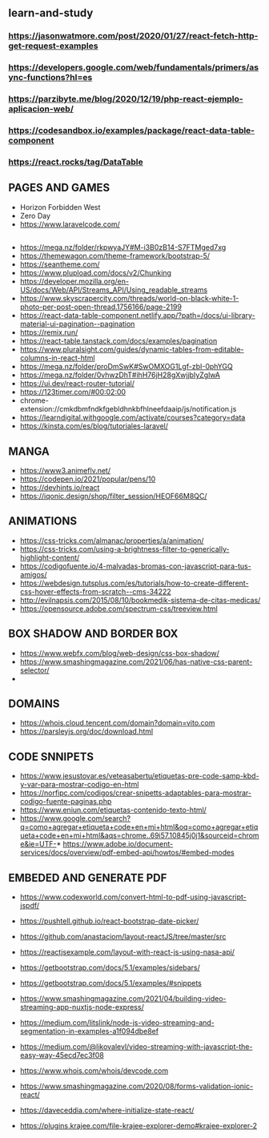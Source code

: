 ## learn-and-study

### https://jasonwatmore.com/post/2020/01/27/react-fetch-http-get-request-examples
### https://developers.google.com/web/fundamentals/primers/async-functions?hl=es
### https://parzibyte.me/blog/2020/12/19/php-react-ejemplo-aplicacion-web/
### https://codesandbox.io/examples/package/react-data-table-component
### https://react.rocks/tag/DataTable

## PAGES AND GAMES
* Horizon Forbidden West
* Zero Day
* https://www.laravelcode.com/

##
* https://mega.nz/folder/rkpwyaJY#M-i3B0zB14-S7FTMged7xg
* https://themewagon.com/theme-framework/bootstrap-5/
* https://seantheme.com/
* https://www.plupload.com/docs/v2/Chunking
* https://developer.mozilla.org/en-US/docs/Web/API/Streams_API/Using_readable_streams
* https://www.skyscrapercity.com/threads/world-on-black-white-1-photo-per-post-open-thread.1756166/page-2199
* https://react-data-table-component.netlify.app/?path=/docs/ui-library-material-ui-pagination--pagination
* https://remix.run/
* https://react-table.tanstack.com/docs/examples/pagination
* https://www.pluralsight.com/guides/dynamic-tables-from-editable-columns-in-react-html
* https://mega.nz/folder/proDmSwK#SwOMXOG1Lgf-zbI-0phYGQ
* https://mega.nz/folder/0vhwzDhT#ihH76jH28gXwjjbIyZglwA
* https://ui.dev/react-router-tutorial/
* https://123timer.com/#00:02:00
* chrome-extension://cmkdbmfndkfgebldhnkbfhlneefdaaip/js/notification.js
* https://learndigital.withgoogle.com/activate/courses?category=data
* https://kinsta.com/es/blog/tutoriales-laravel/

## MANGA
* https://www3.animeflv.net/
* https://codepen.io/2021/popular/pens/10
* https://devhints.io/react
* https://iqonic.design/shop/filter_session/HEOF66M8QC/

## ANIMATIONS
* https://css-tricks.com/almanac/properties/a/animation/
* https://css-tricks.com/using-a-brightness-filter-to-generically-highlight-content/
* https://codigofuente.io/4-malvadas-bromas-con-javascript-para-tus-amigos/
* https://webdesign.tutsplus.com/es/tutorials/how-to-create-different-css-hover-effects-from-scratch--cms-34222
* http://evilnapsis.com/2015/08/10/bookmedik-sistema-de-citas-medicas/
* https://opensource.adobe.com/spectrum-css/treeview.html

## BOX SHADOW AND BORDER BOX
* https://www.webfx.com/blog/web-design/css-box-shadow/
* https://www.smashingmagazine.com/2021/06/has-native-css-parent-selector/
* <script>
        $(document).ready(function() {
            function show(){
                $('i').mouseenter(function(){
                    $('#jstree-default').addClass('overflow-hidden');
                });
                $('a.jstree-anchor').mouseenter(function(){
                    $('#jstree-default').removeClass('overflow-hidden');
                });
                $('a.jstree-anchor').last().mouseleave(function(){
                    $('#jstree-default').addClass('overflow-hidden');
                });
            }
            setInterval(show, 100);
        });
    </script>
    
## DOMAINS
* https://whois.cloud.tencent.com/domain?domain=vito.com
* https://parsleyjs.org/doc/download.html


## CODE SNNIPETS
* https://www.jesustovar.es/veteasabertu/etiquetas-pre-code-samp-kbd-y-var-para-mostrar-codigo-en-html
* https://norfipc.com/codigos/crear-snipetts-adaptables-para-mostrar-codigo-fuente-paginas.php
* https://www.eniun.com/etiquetas-contenido-texto-html/
* https://www.google.com/search?q=como+agregar+etiqueta+code+en+mi+html&oq=como+agregar+etiqueta+code+en+mi+html&aqs=chrome..69i57.10845j0j1&sourceid=chrome&ie=UTF-* https://www.adobe.io/document-services/docs/overview/pdf-embed-api/howtos/#embed-modes

## EMBEDED AND GENERATE PDF
* https://www.codexworld.com/convert-html-to-pdf-using-javascript-jspdf/
* https://pushtell.github.io/react-bootstrap-date-picker/
* https://github.com/anastaciom/layout-reactJS/tree/master/src
* https://reactjsexample.com/layout-with-react-js-using-nasa-api/
* https://getbootstrap.com/docs/5.1/examples/sidebars/
* https://getbootstrap.com/docs/5.1/examples/#snippets

* https://www.smashingmagazine.com/2021/04/building-video-streaming-app-nuxtjs-node-express/
* https://medium.com/litslink/node-js-video-streaming-and-segmentation-in-examples-a1f094dbe8ef
* https://medium.com/@likovalevl/video-streaming-with-javascript-the-easy-way-45ecd7ec3f08

* https://www.whois.com/whois/devcode.com
* https://www.smashingmagazine.com/2020/08/forms-validation-ionic-react/
* https://daveceddia.com/where-initialize-state-react/
* https://plugins.krajee.com/file-krajee-explorer-demo#krajee-explorer-2
